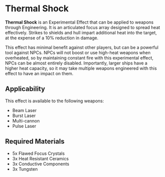 # Thermal Shock
**Thermal Shock** is an Experimental Effect that can be applied to weapons through Engineering. It is an articulated focus array designed to spread heat effectively. Strikes to shields and hull impart additional heat into the target, at the expense of a 10% reduction in damage.

This effect has minimal benefit against other players, but can be a powerful tool against NPCs. NPCs will not boost or use high-heat weapons when overheated, so by maintaining constant fire with this experimental effect, NPCs can be almost entirely disabled. Importantly, larger ships have a higher heat capacity, so it may take multiple weapons engineered with this effect to have an impact on them.

## Applicability

This effect is available to the following weapons:

- Beam Laser
- Burst Laser
- Multi-cannon
- Pulse Laser

## Required Materials

- 5x Flawed Focus Crystals
- 3x Heat Resistant Ceramics
- 3x Conductive Components
- 3x Tungsten